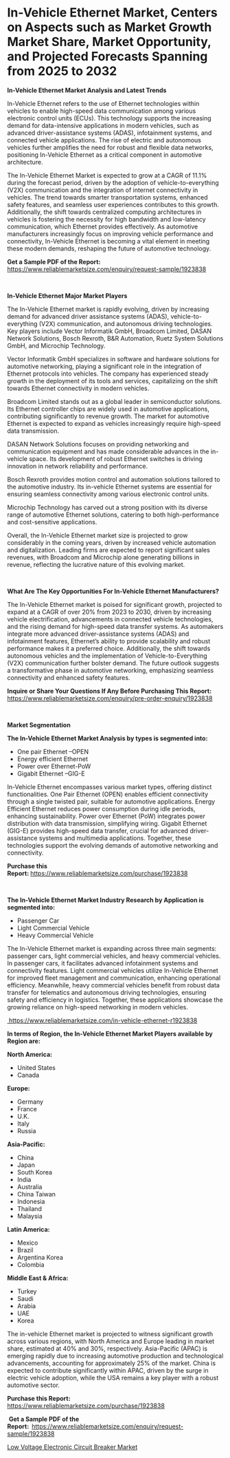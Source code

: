 <p><h1>In-Vehicle Ethernet Market, Centers on Aspects such as Market Growth Market Share, Market Opportunity, and Projected Forecasts Spanning from 2025 to 2032</h1></p><p><strong>In-Vehicle Ethernet Market Analysis and Latest Trends</strong></p>
<p><p>In-Vehicle Ethernet refers to the use of Ethernet technologies within vehicles to enable high-speed data communication among various electronic control units (ECUs). This technology supports the increasing demand for data-intensive applications in modern vehicles, such as advanced driver-assistance systems (ADAS), infotainment systems, and connected vehicle applications. The rise of electric and autonomous vehicles further amplifies the need for robust and flexible data networks, positioning In-Vehicle Ethernet as a critical component in automotive architecture.</p><p>The In-Vehicle Ethernet Market is expected to grow at a CAGR of 11.1% during the forecast period, driven by the adoption of vehicle-to-everything (V2X) communication and the integration of internet connectivity in vehicles. The trend towards smarter transportation systems, enhanced safety features, and seamless user experiences contributes to this growth. Additionally, the shift towards centralized computing architectures in vehicles is fostering the necessity for high bandwidth and low-latency communication, which Ethernet provides effectively. As automotive manufacturers increasingly focus on improving vehicle performance and connectivity, In-Vehicle Ethernet is becoming a vital element in meeting these modern demands, reshaping the future of automotive technology.</p></p>
<p><strong>Get a Sample PDF of the Report:&nbsp;</strong> <a href="https://www.reliablemarketsize.com/enquiry/request-sample/1923838?utm_campaign=1929&utm_medium=2&utm_source=Github&utm_content=ia&utm_term=14012025&utm_id=in-vehicle-ethernet">https://www.reliablemarketsize.com/enquiry/request-sample/1923838</a></p>
<p>&nbsp;</p>
<p><strong>In-Vehicle Ethernet Major Market Players</strong></p>
<p><p>The In-Vehicle Ethernet market is rapidly evolving, driven by increasing demand for advanced driver assistance systems (ADAS), vehicle-to-everything (V2X) communication, and autonomous driving technologies. Key players include Vector Informatik GmbH, Broadcom Limited, DASAN Network Solutions, Bosch Rexroth, B&R Automation, Ruetz System Solutions GmbH, and Microchip Technology.</p><p>Vector Informatik GmbH specializes in software and hardware solutions for automotive networking, playing a significant role in the integration of Ethernet protocols into vehicles. The company has experienced steady growth in the deployment of its tools and services, capitalizing on the shift towards Ethernet connectivity in modern vehicles.</p><p>Broadcom Limited stands out as a global leader in semiconductor solutions. Its Ethernet controller chips are widely used in automotive applications, contributing significantly to revenue growth. The market for automotive Ethernet is expected to expand as vehicles increasingly require high-speed data transmission.</p><p>DASAN Network Solutions focuses on providing networking and communication equipment and has made considerable advances in the in-vehicle space. Its development of robust Ethernet switches is driving innovation in network reliability and performance.</p><p>Bosch Rexroth provides motion control and automation solutions tailored to the automotive industry. Its in-vehicle Ethernet systems are essential for ensuring seamless connectivity among various electronic control units.</p><p>Microchip Technology has carved out a strong position with its diverse range of automotive Ethernet solutions, catering to both high-performance and cost-sensitive applications.</p><p>Overall, the In-Vehicle Ethernet market size is projected to grow considerably in the coming years, driven by increased vehicle automation and digitalization. Leading firms are expected to report significant sales revenues, with Broadcom and Microchip alone generating billions in revenue, reflecting the lucrative nature of this evolving market.</p></p>
<p>&nbsp;</p>
<p><strong>What Are The Key Opportunities For In-Vehicle Ethernet Manufacturers?</strong></p>
<p><p>The In-Vehicle Ethernet market is poised for significant growth, projected to expand at a CAGR of over 20% from 2023 to 2030, driven by increasing vehicle electrification, advancements in connected vehicle technologies, and the rising demand for high-speed data transfer systems. As automakers integrate more advanced driver-assistance systems (ADAS) and infotainment features, Ethernet’s ability to provide scalability and robust performance makes it a preferred choice. Additionally, the shift towards autonomous vehicles and the implementation of Vehicle-to-Everything (V2X) communication further bolster demand. The future outlook suggests a transformative phase in automotive networking, emphasizing seamless connectivity and enhanced safety features.</p></p>
<p><strong>Inquire or Share Your Questions If Any Before Purchasing This Report:</strong> <a href="https://www.reliablemarketsize.com/enquiry/pre-order-enquiry/1923838?utm_campaign=1929&utm_medium=2&utm_source=Github&utm_content=ia&utm_term=14012025&utm_id=in-vehicle-ethernet">https://www.reliablemarketsize.com/enquiry/pre-order-enquiry/1923838</a></p>
<p>&nbsp;</p>
<p><strong>Market Segmentation</strong></p>
<p><strong>The In-Vehicle Ethernet Market Analysis by types is segmented into:</strong></p>
<p><ul><li>One pair Ethernet –OPEN</li><li>Energy efficient Ethernet</li><li>Power over Ethernet-PoW</li><li>Gigabit Ethernet –GIG-E</li></ul></p>
<p><p>In-Vehicle Ethernet encompasses various market types, offering distinct functionalities. One Pair Ethernet (OPEN) enables efficient connectivity through a single twisted pair, suitable for automotive applications. Energy Efficient Ethernet reduces power consumption during idle periods, enhancing sustainability. Power over Ethernet (PoW) integrates power distribution with data transmission, simplifying wiring. Gigabit Ethernet (GIG-E) provides high-speed data transfer, crucial for advanced driver-assistance systems and multimedia applications. Together, these technologies support the evolving demands of automotive networking and connectivity.</p></p>
<p><strong>Purchase this Report:&nbsp;</strong><a href="https://www.reliablemarketsize.com/purchase/1923838?utm_campaign=1929&utm_medium=2&utm_source=Github&utm_content=ia&utm_term=14012025&utm_id=in-vehicle-ethernet">https://www.reliablemarketsize.com/purchase/1923838</a></p>
<p>&nbsp;</p>
<p><strong>The In-Vehicle Ethernet Market Industry Research by Application is segmented into:</strong></p>
<p><ul><li>Passenger Car</li><li>Light Commercial Vehicle</li><li>Heavy Commercial Vehicle</li></ul></p>
<p><p>The In-Vehicle Ethernet market is expanding across three main segments: passenger cars, light commercial vehicles, and heavy commercial vehicles. In passenger cars, it facilitates advanced infotainment systems and connectivity features. Light commercial vehicles utilize In-Vehicle Ethernet for improved fleet management and communication, enhancing operational efficiency. Meanwhile, heavy commercial vehicles benefit from robust data transfer for telematics and autonomous driving technologies, ensuring safety and efficiency in logistics. Together, these applications showcase the growing reliance on high-speed networking in modern vehicles.</p></p>
<p><a href="https://www.reliablemarketsize.com/in-vehicle-ethernet-r1923838?utm_campaign=1929&utm_medium=2&utm_source=Github&utm_content=ia&utm_term=14012025&utm_id=in-vehicle-ethernet">&nbsp;https://www.reliablemarketsize.com/in-vehicle-ethernet-r1923838</a></p>
<p><strong>In terms of Region, the In-Vehicle Ethernet Market Players available by Region are:</strong></p>
<p>
    <p> <strong> North America: </strong>
        <ul>
            <li>United States</li>
            <li>Canada</li>
        </ul>
        </p> 
    <p> <strong> Europe: </strong>
        <ul>
            <li>Germany</li>
            <li>France</li>
            <li>U.K.</li>
            <li>Italy</li>
            <li>Russia</li>
        </ul>
        </p> 
    <p> <strong> Asia-Pacific: </strong>
        <ul>
            <li>China</li>
            <li>Japan</li>
            <li>South Korea</li>
            <li>India</li>
            <li>Australia</li>
            <li>China Taiwan</li>
            <li>Indonesia</li>
            <li>Thailand</li>
            <li>Malaysia</li>
        </ul>
        </p> 
    <p> <strong> Latin America: </strong>
        <ul>
            <li>Mexico</li>
            <li>Brazil</li>
            <li>Argentina Korea</li>
            <li>Colombia</li>
        </ul>
        </p> 
    <p> <strong> Middle East & Africa: </strong>
        <ul>
            <li>Turkey</li>
            <li>Saudi</li>
            <li>Arabia</li>
            <li>UAE</li>
            <li>Korea</li>
        </ul>
    </p>
    </p>
<p><p>The in-vehicle Ethernet market is projected to witness significant growth across various regions, with North America and Europe leading in market share, estimated at 40% and 30%, respectively. Asia-Pacific (APAC) is emerging rapidly due to increasing automotive production and technological advancements, accounting for approximately 25% of the market. China is expected to contribute significantly within APAC, driven by the surge in electric vehicle adoption, while the USA remains a key player with a robust automotive sector.</p></p>
<p><strong>Purchase this Report: </strong><a href="https://www.reliablemarketsize.com/purchase/1923838?utm_campaign=1929&utm_medium=2&utm_source=Github&utm_content=ia&utm_term=14012025&utm_id=in-vehicle-ethernet">https://www.reliablemarketsize.com/purchase/1923838</a></p>
<p>&nbsp;<strong>Get a Sample PDF of the Report:&nbsp;&nbsp;</strong><a href="https://www.reliablemarketsize.com/enquiry/request-sample/1923838?utm_campaign=1929&utm_medium=2&utm_source=Github&utm_content=ia&utm_term=14012025&utm_id=in-vehicle-ethernet">https://www.reliablemarketsize.com/enquiry/request-sample/1923838</a></p>
<p><strong></strong></p>
<p><p><a href="https://github.com/dringals/Market-Research-Report-List-6/blob/main/low-voltage-electronic-circuit-breaker-market.md?utm_campaign=1929&utm_medium=2&utm_source=Github&utm_content=ia&utm_term=14012025&utm_id=in-vehicle-ethernet">Low Voltage Electronic Circuit Breaker Market</a></p></p>